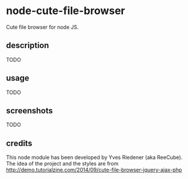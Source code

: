 # node-cute-file-browser
Cute file browser for node JS.

## description
TODO

## usage
TODO

## screenshots
TODO

## credits
This node module has been developed by Yves Riedener (aka ReeCube).
The idea of the project and the styles are from http://demo.tutorialzine.com/2014/09/cute-file-browser-jquery-ajax-php
